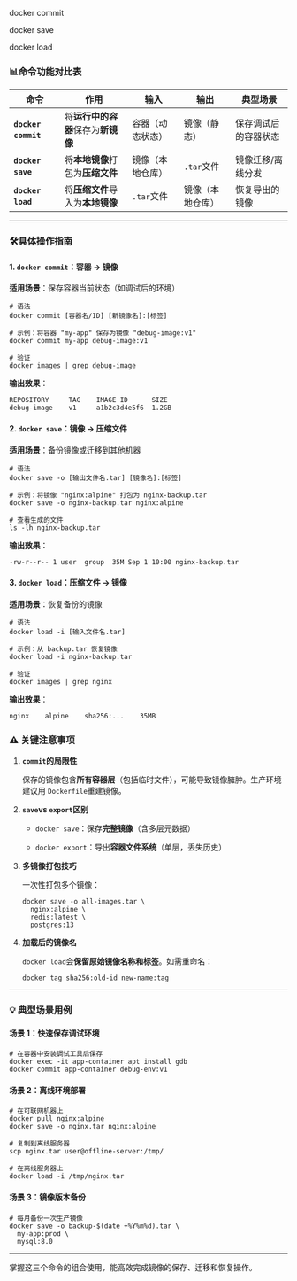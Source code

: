 docker commit

docker save

docker load

### 📊 ​**​命令功能对比表​**​

|命令|作用|输入|输出|典型场景|
|---|---|---|---|---|
|​**​`docker commit`​**​|将​**​运行中的容器​**​保存为​**​新镜像​**​|容器（动态状态）|镜像（静态）|保存调试后的容器状态|
|​**​`docker save`​**​|将​**​本地镜像​**​打包为​**​压缩文件​**​|镜像（本地仓库）|`.tar`文件|镜像迁移/离线分发|
|​**​`docker load`​**​|将​**​压缩文件​**​导入为​**​本地镜像​**​|`.tar`文件|镜像（本地仓库）|恢复导出的镜像|

---

### 🛠️ ​**​具体操作指南​**​

#### 1. `docker commit`：容器 → 镜像

​**​适用场景​**​：保存容器当前状态（如调试后的环境）

```
# 语法
docker commit [容器名/ID] [新镜像名]:[标签]

# 示例：将容器 "my-app" 保存为镜像 "debug-image:v1"
docker commit my-app debug-image:v1

# 验证
docker images | grep debug-image
```

​**​输出效果​**​：

```
REPOSITORY     TAG    IMAGE ID      SIZE
debug-image    v1     a1b2c3d4e5f6  1.2GB
```

#### 2. `docker save`：镜像 → 压缩文件

​**​适用场景​**​：备份镜像或迁移到其他机器

```
# 语法
docker save -o [输出文件名.tar] [镜像名]:[标签]

# 示例：将镜像 "nginx:alpine" 打包为 nginx-backup.tar
docker save -o nginx-backup.tar nginx:alpine

# 查看生成的文件
ls -lh nginx-backup.tar
```

​**​输出效果​**​：

```
-rw-r--r-- 1 user  group  35M Sep 1 10:00 nginx-backup.tar
```

#### 3. `docker load`：压缩文件 → 镜像

​**​适用场景​**​：恢复备份的镜像

```
# 语法
docker load -i [输入文件名.tar]

# 示例：从 backup.tar 恢复镜像
docker load -i nginx-backup.tar

# 验证
docker images | grep nginx
```

​**​输出效果​**​：

```
nginx    alpine    sha256:...    35MB
```


### ⚠️ ​**​关键注意事项​**​

1. ​**​`commit`的局限性​**​
    
    保存的镜像包含​**​所有容器层​**​（包括临时文件），可能导致镜像臃肿。生产环境建议用 `Dockerfile`重建镜像。
    
2. ​**​`save`vs `export`区别​**​
    
    - `docker save`：保存​**​完整镜像​**​（含多层元数据）
        
    - `docker export`：导出​**​容器文件系统​**​（单层，丢失历史）
        
    
3. ​**​多镜像打包技巧​**​
    
    一次性打包多个镜像：
    
    ```
    docker save -o all-images.tar \
      nginx:alpine \
      redis:latest \
      postgres:13
    ```
    
4. ​**​加载后的镜像名​**​
    
    `docker load`会​**​保留原始镜像名称和标签​**​。如需重命名：
    
    ```
    docker tag sha256:old-id new-name:tag
    ```
    

---

### 💡 ​**​典型场景用例​**​

#### 场景 1：快速保存调试环境

```
# 在容器中安装调试工具后保存
docker exec -it app-container apt install gdb
docker commit app-container debug-env:v1
```

#### 场景 2：离线环境部署

```
# 在可联网机器上
docker pull nginx:alpine
docker save -o nginx.tar nginx:alpine

# 复制到离线服务器
scp nginx.tar user@offline-server:/tmp/

# 在离线服务器上
docker load -i /tmp/nginx.tar
```

#### 场景 3：镜像版本备份

```
# 每月备份一次生产镜像
docker save -o backup-$(date +%Y%m%d).tar \
  my-app:prod \
  mysql:8.0
```

---

掌握这三个命令的组合使用，能高效完成镜像的保存、迁移和恢复操作。